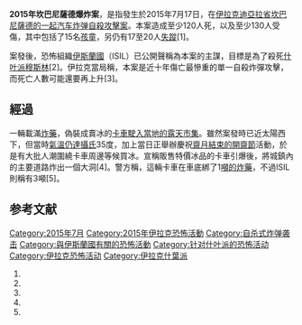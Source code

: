 **2015年坎巴尼薩德爆炸案**，是指發生於2015年7月17日，在[伊拉克](../Page/伊拉克.md "wikilink")[迪亞拉省](https://zh.wikipedia.org/wiki/迪亞拉省 "wikilink")[坎巴尼薩德的一起](https://zh.wikipedia.org/wiki/坎巴尼薩德 "wikilink")[汽车炸弹](https://zh.wikipedia.org/wiki/汽车炸弹 "wikilink")[自殺攻擊案](https://zh.wikipedia.org/wiki/自殺攻擊 "wikilink")。本案造成至少120人死，以及至少130人受傷，其中包括了15名[孩童](https://zh.wikipedia.org/wiki/孩童 "wikilink")，另仍有17至20人[失蹤](https://zh.wikipedia.org/wiki/失蹤 "wikilink")\[1\]。

案發後，恐怖組織[伊斯蘭國](https://zh.wikipedia.org/wiki/伊斯蘭國 "wikilink")（ISIL）已公開聲稱為本案的主謀，目標是為了殺死[什叶派](../Page/什叶派.md "wikilink")[穆斯林](../Page/穆斯林.md "wikilink")\[2\]。伊拉克當局稱，本案是近十年傷亡最慘重的單一自殺炸彈攻擊，而死亡人數可能還要再上升\[3\]。

## 經過

一輛載滿[炸藥](https://zh.wikipedia.org/wiki/炸藥 "wikilink")，偽裝成賣冰的[卡車駛入當地的露天](https://zh.wikipedia.org/wiki/卡車 "wikilink")[市集](https://zh.wikipedia.org/wiki/市集 "wikilink")。雖然案發時已近太陽西下，但當時[氣溫仍達](https://zh.wikipedia.org/wiki/氣溫 "wikilink")[攝氏](https://zh.wikipedia.org/wiki/攝氏 "wikilink")35度，加上當日正舉辦慶祝[齋月結束的](https://zh.wikipedia.org/wiki/齋月 "wikilink")[開齋節](../Page/開齋節.md "wikilink")活動，於是有大批人潮圍繞卡車周邊等候買冰。宣稱販售特價冰品的卡車引爆後，將城鎮內的主要道路炸出一個大洞\[4\]。警方稱，這輛卡車在車底綁了1[噸的炸藥](https://zh.wikipedia.org/wiki/噸 "wikilink")，不過ISIL則稱有3噸\[5\]。

## 参考文献

[Category:2015年7月](https://zh.wikipedia.org/wiki/Category:2015年7月 "wikilink") [Category:2015年伊拉克恐怖活動](https://zh.wikipedia.org/wiki/Category:2015年伊拉克恐怖活動 "wikilink") [Category:自杀式炸弹袭击](https://zh.wikipedia.org/wiki/Category:自杀式炸弹袭击 "wikilink") [Category:與伊斯蘭國有關的恐怖活動](https://zh.wikipedia.org/wiki/Category:與伊斯蘭國有關的恐怖活動 "wikilink") [Category:针对什叶派的恐怖活动](https://zh.wikipedia.org/wiki/Category:针对什叶派的恐怖活动 "wikilink") [Category:伊拉克恐怖活动](https://zh.wikipedia.org/wiki/Category:伊拉克恐怖活动 "wikilink") [Category:伊拉克什葉派](https://zh.wikipedia.org/wiki/Category:伊拉克什葉派 "wikilink")

1.

2.

3.

4.
5.